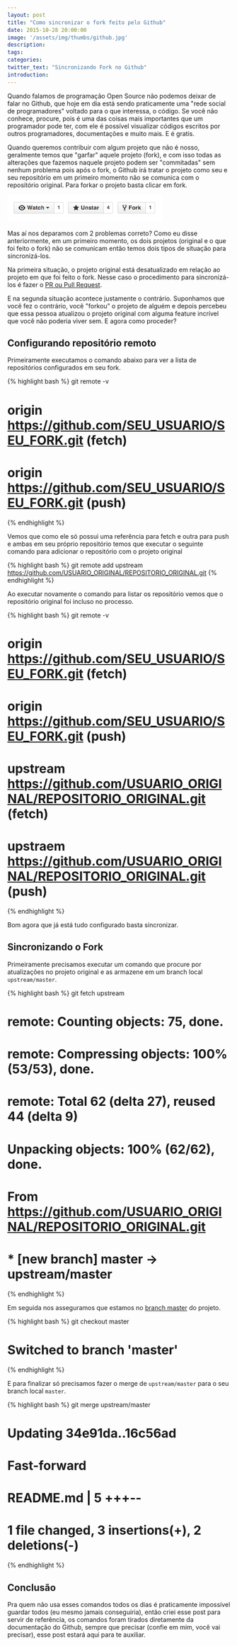 ```yaml
---
layout: post
title: "Como sincronizar o fork feito pelo Github"
date: 2015-10-28 20:00:00
image: '/assets/img/thumbs/github.jpg'
description:
tags:
categories:
twitter_text: "Sincronizando Fork no Github"
introduction:
---
```


Quando falamos de programação Open Source não podemos deixar de falar no Github, que hoje em dia está sendo praticamente uma "rede social de programadores" voltado para o que interessa, o código. Se você não conhece, procure, pois é uma das coisas mais importantes que um programador pode ter, com ele é possível visualizar códigos escritos por outros programadores, documentações e muito mais. E é gratis.

Quando queremos contribuir com algum projeto que não é nosso, geralmente temos que "garfar" aquele projeto (fork), e com isso todas as alterações que fazemos naquele projeto podem ser "commitadas" sem nenhum problema pois após o fork, o Github irá tratar o projeto como seu e seu repositório em um primeiro momento não se comunica com o repositório original. Para forkar o projeto basta clicar em fork.

![Fork no Github](/assets/img/posts/sinc-fork-github/fork.png)

Mas aí nos deparamos com 2 problemas correto? Como eu disse anteriormente, em um primeiro momento, os dois projetos (original e o que foi feito o fork) não se comunicam então temos dois tipos de situação para sincronizá-los.

Na primeira situação, o projeto original está desatualizado em relação ao projeto em que foi feito o fork. Nesse caso o procedimento para sincronizá-los é fazer o [PR ou Pull Request](https://help.github.com/articles/using-pull-requests/). 

E na segunda situação acontece justamente o contrário. Suponhamos que você fez o contrário, você "forkou" o projeto de alguém e depois percebeu que essa pessoa atualizou o projeto original com alguma feature incrível que você não poderia viver sem. E agora como proceder?

## Configurando repositório remoto

Primeiramente executamos o comando abaixo para ver a lista de repositórios configurados em seu fork.

{% highlight bash %}
git remote -v
# origin  https://github.com/SEU_USUARIO/SEU_FORK.git (fetch)
# origin  https://github.com/SEU_USUARIO/SEU_FORK.git (push)
{% endhighlight %}

Vemos que como ele só possui uma referência para fetch e outra para push e ambas em seu próprio repositório temos que executar o seguinte comando para adicionar o repositório com o projeto original

{% highlight bash %}
git remote add upstream https://github.com/USUARIO_ORIGINAL/REPOSITORIO_ORIGINAL.git
{% endhighlight %}

Ao executar novamente o comando para listar os repositório vemos que o repositório original foi incluso no processo.

{% highlight bash %}
git remote -v
# origin  https://github.com/SEU_USUARIO/SEU_FORK.git (fetch)
# origin  https://github.com/SEU_USUARIO/SEU_FORK.git (push)
# upstream https://github.com/USUARIO_ORIGINAL/REPOSITORIO_ORIGINAL.git (fetch)
# upstraem https://github.com/USUARIO_ORIGINAL/REPOSITORIO_ORIGINAL.git (push)
{% endhighlight %}

Bom agora que já está tudo configurado basta sincronizar.

## Sincronizando o Fork

Primeiramente precisamos executar um comando que procure por atualizações no projeto original e as armazene em um branch local `upstream/master`.

{% highlight bash %}
git fetch upstream
# remote: Counting objects: 75, done.
# remote: Compressing objects: 100% (53/53), done.
# remote: Total 62 (delta 27), reused 44 (delta 9)
# Unpacking objects: 100% (62/62), done.
# From https://github.com/USUARIO_ORIGINAL/REPOSITORIO_ORIGINAL.git
#  * [new branch]      master     -> upstream/master
{% endhighlight %}

Em seguida nos asseguramos que estamos no [branch master](https://git-scm.com/book/en/v2/Git-Branching-Basic-Branching-and-Merging) do projeto.

{% highlight bash %}
git checkout master
# Switched to branch 'master'
{% endhighlight %}

E para finalizar só precisamos fazer o merge de `upstream/master` para o seu branch local `master`. 

{% highlight bash %}
git merge upstream/master
# Updating 34e91da..16c56ad
# Fast-forward
#  README.md                 |    5 +++--
#  1 file changed, 3 insertions(+), 2 deletions(-)
{% endhighlight %}

## Conclusão

Pra quem não usa esses comandos todos os dias é praticamente impossível guardar todos (eu mesmo jamais conseguiria), então criei esse post para servir de referência, os comandos foram tirados diretamente da documentação do Github, sempre que precisar (confie em mim, você vai precisar), esse post estará aqui para te auxiliar. 